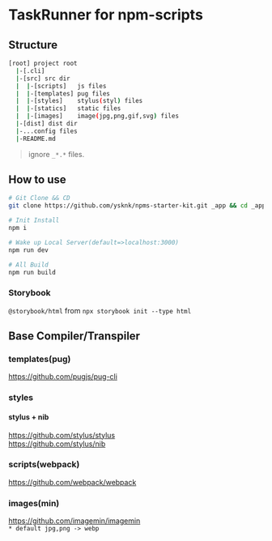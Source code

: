 # TaskRunner for npm-scripts

## Structure

``` bash
[root] project root
  |-[.cli]
  |-[src] src dir
  |  |-[scripts]   js files
  |  |-[templates] pug files
  |  |-[styles]    stylus(styl) files
  |  |-[statics]   static files
  |  |-[images]    image(jpg,png,gif,svg) files
  |-[dist] dist dir
  |-...config files
  |-README.md
```

> ignore `_*.*` files.

## How to use

``` sh
# Git Clone && CD
git clone https://github.com/ysknk/npms-starter-kit.git _app && cd _app

# Init Install
npm i

# Wake up Local Server(default=>localhost:3000)
npm run dev

# All Build
npm run build
```

### Storybook

`@storybook/html` from `npx storybook init --type html`

## Base Compiler/Transpiler

### templates(pug)
https://github.com/pugjs/pug-cli

### styles

#### stylus + nib
https://github.com/stylus/stylus  
https://github.com/stylus/nib

### scripts(webpack)
https://github.com/webpack/webpack

### images(min)
https://github.com/imagemin/imagemin  
`* default jpg,png -> webp`

